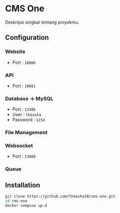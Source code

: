 # CMS One

Deskripsi singkat tentang proyekmu.

## Configuration

### Website
- Port : `10080`

### API
- Port : `10081`

### Database  → MySQL
- Port : `13306`
- User : `theaska`
- Password : `1234`

### File Management

### Websocket
- Port : `13000`

### Queue

## Installation

```bash
git clone https://github.com/theaska18/cms-one.git
cd cms-one
docker compose up-d
